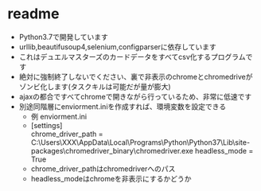 # readme
- Python3.7で開発しています
- urllib,beautifusoup4,selenium,configparserに依存しています
- これはデュエルマスターズのカードデータをすべてcsv化するプログラムです
- 絶対に強制終了しないでください、裏で非表示のchromeとchromedriveがゾンビ化します(タスクキルは可能だが量が膨大)
- ajaxの都合ですべてchromeで開きながら行っているため、非常に低速です
- 別途同階層にenviorment.iniを作成すれば、環境変数を設定できる
  - 例 enviorment.ini
  - [settings]  
  chrome_driver_path = C:\Users\XXX\AppData\Local\Programs\Python\Python37\Lib\site-packages\chromedriver_binary\chromedriver.exe
  headless_mode = True
  - chrome_driver_pathはchromedriverへのパス
  - headless_modeはchromeを非表示にするかどうか
